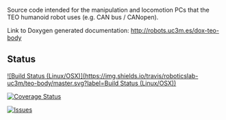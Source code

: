 Source code intended for the manipulation and locomotion PCs that the TEO humanoid robot uses (e.g. CAN bus / CANopen).

Link to Doxygen generated documentation: http://robots.uc3m.es/dox-teo-body

## Status

[![Build Status (Linux/OSX)](https://img.shields.io/travis/roboticslab-uc3m/teo-body/master.svg?label=Build Status (Linux/OSX))](https://travis-ci.org/roboticslab-uc3m/teo-body)

[![Coverage Status](https://coveralls.io/repos/roboticslab-uc3m/teo-body/badge.svg)](https://coveralls.io/r/roboticslab-uc3m/teo-body)

[![Issues](https://img.shields.io/github/issues/roboticslab-uc3m/teo-body.svg?label=Issues)](https://github.com/roboticslab-uc3m/teo-body/issues)
